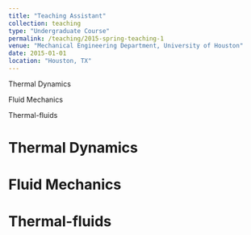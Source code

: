 ```yaml
---
title: "Teaching Assistant"
collection: teaching
type: "Undergraduate Course"
permalink: /teaching/2015-spring-teaching-1
venue: "Mechanical Engineering Department, University of Houston"
date: 2015-01-01
location: "Houston, TX"
---
```


Thermal Dynamics

Fluid Mechanics

Thermal-fluids


Thermal Dynamics 
======

Fluid Mechanics
======

Thermal-fluids
======
